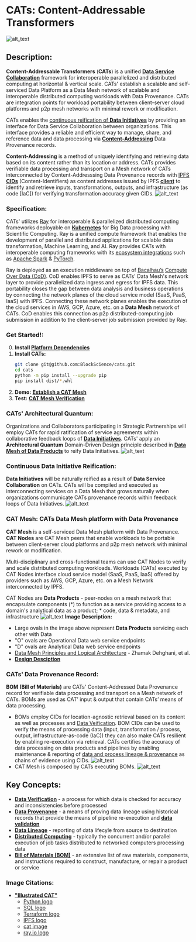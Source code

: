# CATs: Content-Addressable Transformers
![alt_text](images/CATs_chaordic_kernel.jpeg)

## Description:
**Content-Addressable Transformers** (**CATs**) is a unified 
[**Data Service Collaboration**](https://github.com/BlockScience/cats?tab=readme-ov-file#continuous-data-initiative-reification) 
framework for interoperable parallelized and distributed computing at horizontal & vertical scale. CATs' establish a 
scalable and self-serviced Data Platform as a Data Mesh network of scalable and interoperable distributed computing
workloads with Data Provenance. CATs are integration points for workload portability between client-server cloud platforms 
and p2p mesh networks with minimal rework or modification.

CATs enables the 
[continuous reification of **Data Initiatives**](https://github.com/BlockScience/cats?tab=readme-ov-file#continuous-data-initiative-reification) 
by providing an interface for Data Service Collaboration between organizations. This interface provides a reliable and 
efficient way to manage, share, and reference data and data processing via 
[**Content-Addressing**](https://en.wikipedia.org/wiki/Content-addressable_storage) Data Provenance records.

**Content-Addressing** is a method of uniquely identifying and retrieving data based on its content rather than its 
location or address. CATs provides verifiable data processing and transport on a Mesh network of CATs interconnected by 
Content-Addresssing Data Provenance records with [IPFS](https://ipfs.io/) 
[**CIDs**](https://docs.ipfs.io/concepts/content-addressing/) (Content-Identifiers) as content addresses issued by IPFS 
**[client](https://docs.ipfs.io/install/command-line/#official-distributions)** to identify and retrieve inputs, 
transformations, outputs, and infrastructure (as code [IaC]) for verifying transformation accuracy given CIDs.
![alt_text](images/cid_example.jpeg)

### Specification:
CATs' utilizes [Ray](https://www.ray.io/) for interoperable & parallelized distributed computing 
frameworks deployable on **[Kubernetes](https://kubernetes.io/)** for Big Data processing with Scientific Computing.
Ray is a unified compute framework that enables the development of parallel and 
distributed applications for scalable data transformation, Machine Learning, and AI.
Ray provides CATs with interoperable computing frameworks with its 
[ecosystem integrations](https://docs.ray.io/en/latest/ray-overview/ray-libraries.html) such as 
[Apache Spark](https://spark.apache.org/) & [PyTorch](https://pytorch.org/).

Ray is deployed as an execution middleware on top of [Bacalhau’s](https://www.bacalhau.org/) 
[Compute Over Data (CoD)](https://github.com/bacalhau-project/bacalhau). CoD enables IPFS to serve as CATs' Data Mesh's 
network layer to provide parallelized data ingress and egress for IPFS data. This portability closes the gap between 
data analysis and business operations by connecting the network planes of the cloud service model (SaaS, PaaS, IaaS) 
with IPFS. Connecting these network planes enables the execution of the cloud services in AWS, GCP, Azure, etc. on a 
**Data Mesh** network of CATs. CoD enables this connection as p2p distributed-computing job submission in addition to 
the client-server job submission provided by Ray.

### Get Started!:
0. **Install [Platform Dependencies](./docs/DEPS.md)**
1. **Install CATs:**
    ```bash
    git clone git@github.com:BlockScience/cats.git
    cd cats
    python -m pip install --upgrade pip
    pip install dist/*.whl
    ```
2. **Demo:** [**Establish a CAT Mesh**](./docs/DEMO.md)
3. **Test:** [**CAT Mesh Verification**](./docs/TEST.md)

### CATs' Architectural Quantum:
Organizations and Collaborators participating in Strategic Partnerships will employ CATs for rapid ratification of 
service agreements within collaborative feedback loops of 
[**Data Initiatives**](https://github.com/BlockScience/cats?tab=readme-ov-file#continuous-data-initiative). 
CATs' apply an **Architectural Quantum** Domain-Driven Design principle described in 
[**Data Mesh of Data Products**](https://martinfowler.com/articles/data-mesh-principles.html) to reify Data Initiatives.
![alt_text](images/CATkernel.jpeg)

### Continuous Data Initiative Reification:
**Data Initiatives** will be naturally reified as a result of **Data Service Collaboration** on CATs. CATs will be 
compiled and executed as interconnecting services on a Data Mesh that grows naturally when organizations communicate 
CATs provenance records within feedback loops of Data Initiatives.
![alt_text](images/CATs_bom_ag.jpeg)

### CAT Mesh: CATs Data Mesh platform with Data Provenance
**CAT Mesh** is a self-serviced Data Mesh platform with Data Provenance. **CAT Nodes** are CAT Mesh peers that enable 
workloads to be portable between client-server cloud platforms and p2p mesh network with minimal rework or modification.

Multi-disciplinary and cross-functional teams can use CAT Nodes to verify and scale distributed computing workloads. 
Workloads (CATs) executed by CAT Nodes interface cloud service model (SaaS, PaaS, IaaS) offered by providers such as 
AWS, GCP, Azure, etc. on a Mesh Network interconnected by IPFS. 

CAT Nodes are **Data Products** - peer-nodes on a mesh network that encapsulate components (*) to function as a service 
providing access to a domain's analytical data as a product; * code, data & metadata, and infrastructure
![alt_text](images/data_product_domain.jpeg)
**Image Description:** 
* Large ovals in the image above represent **Data Products** servicing each other with Data
* "O" ovals are Operational Data web service endpoints
* "D" ovals are Analytical Data web service endpoints
* [Data Mesh Principles and Logical Architecture](https://martinfowler.com/articles/data-mesh-principles.html) - Zhamak 
Dehghani, et al.
* [**Design Desciption**](docs/DESIGN.md)

### CATs' Data Provenance Record:
**BOM (Bill of Materials)** are CATs' Content-Addressed Data Provenance record for verifiable data processing and 
transport on a Mesh network of CATs. BOMs are used as CAT’ input & output that contain CATs’ means of data processing.
* BOMs employ CIDs for location-agnostic retrieval based on its content as well as processes and 
[Data Veification](https://en.wikipedia.org/wiki/Data_verification). BOM CIDs can be used to verify the means of processing 
data (input, transformation / process, output, infrastructure-as-code (IaC)) they can also make CATs resilient by 
enabling re-execution via retrieval. CATs certifies the accuracy of data processing on data products and pipelines by 
enabling maintenance & reporting of [data and process lineage & provenance](https://bi-insider.com/posts/data-lineage-and-data-provenance/) as chains of 
evidence using CIDs.
![alt_text](images/CATs_bom_activity.jpeg)
* CAT Mesh is composed by CATs executing BOMs.
![alt_text](images/CATs_bom_connect.jpeg)

## Key Concepts:
* **[Data Verification](https://en.wikipedia.org/wiki/Data_verification)** - a process for which data is checked for 
accuracy and inconsistencies before processed
* **[Data Provenance](https://bi-insider.com/posts/data-lineage-and-data-provenance/)** - a means of proving data 
lineage using historical records that provide the means 
of pipeline re-execution and **[data validation](https://en.wikipedia.org/wiki/Data_validation)**
* **[Data Lineage](https://bi-insider.com/posts/data-lineage-and-data-provenance/)** - reporting of data lifecyle from 
source to destination
* **[Distributed Computing](https://en.wikipedia.org/wiki/Distributed_computing)** - typically the concurrent and/or 
parallel execution of job tasks distributed to networked computers processing data
* **[Bill of Materials (BOM)](https://en.wikipedia.org/wiki/Bill_of_materials)** - an extensive list of raw materials,
components, and instructions required to construct, manufacture, or repair a product or service

### Image Citations:
* **["Illustrated CAT"](https://github.com/BlockScience/cats#illustrated-cat)**
  * [Python logo](https://tse4.mm.bing.net/th?id=OIP.ubux1yLT726_fVc3A7WSXgHaHa&pid=Api)
  * [SQL logo](https://cdn3.iconfinder.com/data/icons/dompicon-glyph-file-format-2/256/file-sql-format-type-128.png)
  * [Terraform logo](https://tse2.mm.bing.net/th?id=OIP.1gAEVon2RF5oko4iWCfftgHaHO&pid=Api)
  * [IPFS logo](https://tse1.mm.bing.net/th?id=OIP.BRyW5Tdm5_6VQxCsGr_sQAHaHa&pid=Api)
  * [cat image](https://tse1.mm.bing.net/th?id=OIP.xS_itpeyTImMcrcQ_YNsfQHaIu&pid=Api)
  * [ray.io logo](https://open-datastudio.io/_images/ray-logo.png)
  
